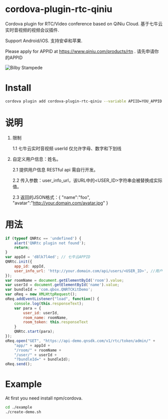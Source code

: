 # cordova-plugin-rtc-qiniu

Cordova plugin for RTC/Video conference based on QiNiu Cloud. 基于七牛云实时音视频的视频会议插件.

Support Android/iOS. 支持安卓和苹果.

Please apply for APPID at https://www.qiniu.com/products/rtn . 请先申请你的APPID

![Bilby Stampede](https://www.qiniu.com/assets/sdk/img-shejiao-0f2d2d077c4f1bc0794b75dfc66e9e582446506e7bb795ebed0821b7af22ff86.png)


# Install

```bash
cordova plugin add cordova-plugin-rtc-qiniu --variable APIID=YOU_APPID
```

# 说明

1. 限制
   
   1.1 七牛云实时音视频 userId 仅允许字母、数字和下划线

2. 自定义用户信息：姓名。 
   
   2.1 提供用户信息 RESTful api 需自行开发。

   2.2 传入参数：user_info_url，该URL中的<USER_ID>字符串会被替换成实际值。

   2.3 返回的JSON格式：{ "name":"foo", "avatar":"http://your.domain.com/avatar.jpg" }

# 用法

```Javascript
if (typeof QNRtc == 'undefined') {
	alert('QNRtc plugin not found');
	return;
}
var appId = 'd8lk7l4ed'; // 七牛云APPID
QNRtc.init({
	app_id: appId,
	user_info_url: 'http://your.domain.com/api/users/<USER_ID>', //用户信息api，<USER_ID>会被替换成实际值
});
var roomName = document.getElementById('room').value;
var userId = document.getElementById('name').value;
var bundleId = 'com.qbox.QNRTCKitDemo';
var oReq = new XMLHttpRequest();
oReq.addEventListener("load", function() {
	console.log(this.responseText);
	var para = {
		user_id: userId,
		room_name: roomName,
		room_token: this.responseText
	}
	QNRtc.start(para);
});
oReq.open("GET", "https://api-demo.qnsdk.com/v1/rtc/token/admin/" +
	"app/" + appId +
	"/room/" + roomName +
	"/user/" + userId +
	"?bundleId=" + bundleId);
oReq.send();
```

# Example
At first you need install npm/cordova.

```bash
cd ./example
./create-demo.sh
```
